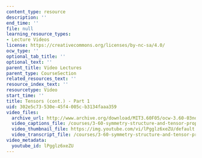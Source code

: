 ```yaml
---
content_type: resource
description: ''
end_time: ''
file: null
learning_resource_types:
- Lecture Videos
license: https://creativecommons.org/licenses/by-nc-sa/4.0/
ocw_type: ''
optional_tab_title: ''
optional_text: ''
parent_title: Video Lectures
parent_type: CourseSection
related_resources_text: ''
resource_index_text: ''
resourcetype: Video
start_time: ''
title: Tensors (cont.) - Part 1
uid: 302e5c73-530e-45f4-005c-b3134faaa359
video_files:
  archive_url: http://www.archive.org/download/MIT3.60F05/ocw-3.60-03nov2005-pt1-220k.mp4
  video_captions_file: /courses/3-60-symmetry-structure-and-tensor-properties-of-materials-fall-2005/86a440a46f3b55638ae9018dbc1f882e_lPgglz6xeZU.vtt
  video_thumbnail_file: https://img.youtube.com/vi/lPgglz6xeZU/default.jpg
  video_transcript_file: /courses/3-60-symmetry-structure-and-tensor-properties-of-materials-fall-2005/2cd9b08a4f12582757662acb3631a60e_lPgglz6xeZU.pdf
video_metadata:
  youtube_id: lPgglz6xeZU
---
```

